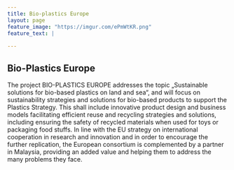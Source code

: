 ```yaml
---
title: Bio-plastics Europe
layout: page
feature_image: "https://imgur.com/ePmWtKR.png"
feature_text: |
  
---
```

## Bio-Plastics Europe
The project BIO-PLASTICS EUROPE addresses the topic „Sustainable solutions for bio-based plastics on land and sea“, and will focus on sustainability strategies and solutions for bio-based products to support the Plastics Strategy. This shall include innovative product design and business models facilitating efficient reuse and recycling strategies and solutions, including ensuring the safety of recycled materials when used for toys or packaging food stuffs. In line with the EU strategy on international cooperation in research and innovation and in order to encourage the further replication, the European consortium is complemented by a partner in Malaysia, providing an added value and helping them to address the many problems they face.
